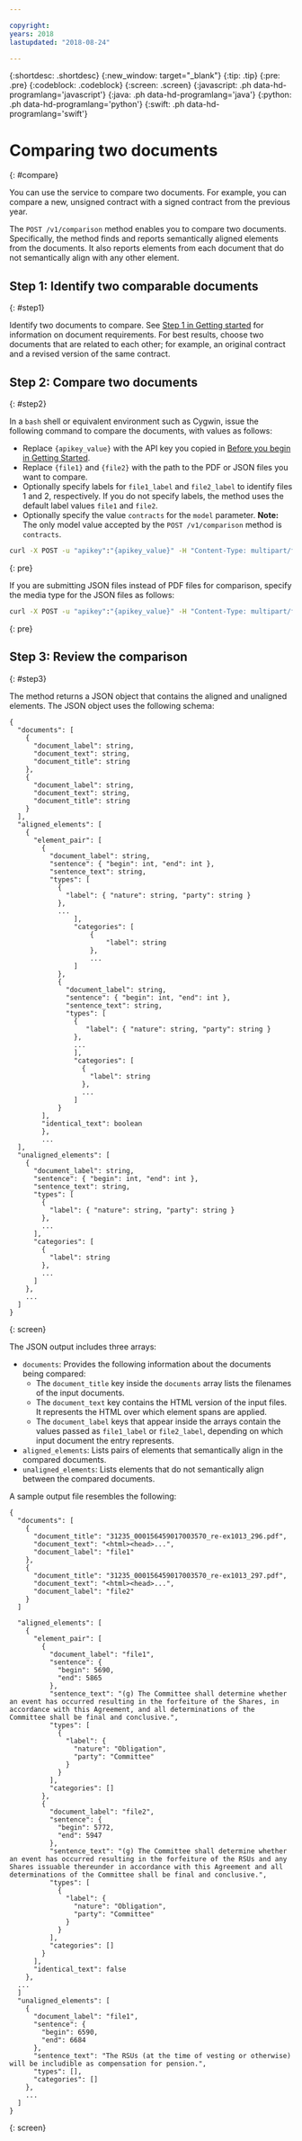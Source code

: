 ```yaml
---

copyright:
years: 2018
lastupdated: "2018-08-24"

---
```


{:shortdesc: .shortdesc}
{:new_window: target="_blank"}
{:tip: .tip}
{:pre: .pre}
{:codeblock: .codeblock}
{:screen: .screen}
{:javascript: .ph data-hd-programlang='javascript'}
{:java: .ph data-hd-programlang='java'}
{:python: .ph data-hd-programlang='python'}
{:swift: .ph data-hd-programlang='swift'}

# Comparing two documents
{: #compare}

You can use the service to compare two documents. For example, you can compare a new, unsigned contract with a signed contract from the previous year. 

The `POST /v1/comparison` method enables you to compare two documents. Specifically, the method finds and reports semantically aligned elements from the documents. It also reports elements from each document that do not semantically align with any other element.

## Step 1: Identify two comparable documents
{: #step1}

Identify two documents to compare. See [Step 1 in Getting started](/docs/services/compare-comply/getting-started.html) for information on document requirements. For best results, choose two documents that are related to each other; for example, an original contract and a revised version of the same contract.

## Step 2: Compare two documents
{: #step2}

In a `bash` shell or equivalent environment such as Cygwin, issue the following command to compare the documents, with values as follows:
  - Replace `{apikey_value}` with the API key you copied in [Before you begin in Getting Started](/docs/services/compare-comply/getting-started.html#before-you-begin).
  - Replace `{file1}` and `{file2}` with the path to the PDF or JSON files you want to compare.
  - Optionally specify labels for `file1_label` and `file2_label` to identify files 1 and 2, respectively. If you do not specify labels, the method uses the default label values `file1` and `file2`.
  - Optionally specify the value `contracts` for the `model` parameter.
    **Note:** The only model value accepted by the `POST /v1/comparison` method is `contracts`.

```bash
curl -X POST -u "apikey":"{apikey_value}" -H "Content-Type: multipart/form-data" -F "file1=@/Users/Downloads/{file1}.pdf" -F "file2=@/Users/Downloads/{file2}.pdf" -F file1_label="document_1" -F file2_label="document_2" https://gateway.watsonplatform.net/compare-comply/api/v1/comparison?version=2018-08-24&model=contracts
```
{: pre}

If you are submitting JSON files instead of PDF files for comparison, specify the media type for the JSON files as follows:

```bash
curl -X POST -u "apikey":"{apikey_value}" -H "Content-Type: multipart/form-data" -F "file1=@/Users/Downloads/{file1}.json;type=application/json" -F "file2=@/Users/Downloads/{file2}.json;type=application/json" -F file1_label="document_1" -F file2_label="document_2" https://gateway.watsonplatform.net/compare-comply/api/v1/compare?version=2018-08-24
```
{: pre}

## Step 3: Review the comparison
{: #step3}

The method returns a JSON object that contains the aligned and unaligned elements. The JSON object uses the following schema:

```
{
  "documents": [
    {
      "document_label": string,
      "document_text": string,
      "document_title": string
    },
    {
      "document_label": string,
      "document_text": string,
      "document_title": string
    }
  ],
  "aligned_elements": [
    {
      "element_pair": [
        {
          "document_label": string,
          "sentence": { "begin": int, "end": int },
          "sentence_text": string,
          "types": [
            {
              "label": { "nature": string, "party": string }
            },
            ...
                ],
                "categories": [
                    {
                        "label": string
                    },
                    ...
                ]
            }, 
            {
              "document_label": string,
              "sentence": { "begin": int, "end": int },
              "sentence_text": string,
              "types": [
                {
                   "label": { "nature": string, "party": string }
                },
                ...
                ],
                "categories": [
                  {
                    "label": string
                  },
                  ...
                ]
            }
        ],
        "identical_text": boolean
        },
        ...
  ],
  "unaligned_elements": [
    {
      "document_label": string,
      "sentence": { "begin": int, "end": int },
      "sentence_text": string,
      "types": [
        {
          "label": { "nature": string, "party": string }
        },
        ...
      ],
      "categories": [
        {
          "label": string
        },
        ...
      ]
    },
    ...
  ] 
}
```
{: screen}

The JSON output includes three arrays:
  - `documents`: Provides the following information about the documents being compared:
    - The `document_title` key inside the `documents` array lists the filenames of the input documents.
    - The `document_text` key contains the HTML version of the input files. It represents the HTML over which element spans are applied.
    - The `document_label` keys that appear inside the arrays contain the values passed as `file1_label` or `file2_label`, depending on which input document the entry represents.
  - `aligned_elements`: Lists pairs of elements that semantically align in the compared documents.
  - `unaligned_elements`: Lists elements that do not semantically align between the compared documents.
  
A sample output file resembles the following:

```
{
  "documents": [
    {
      "document_title": "31235_000156459017003570_re-ex1013_296.pdf",
      "document_text": "<html><head>...",
      "document_label": "file1"
    },
    {
      "document_title": "31235_000156459017003570_re-ex1013_297.pdf",
      "document_text": "<html><head>...",
      "document_label": "file2"
    }
  ]

  "aligned_elements": [
    {
      "element_pair": [
        {
          "document_label": "file1",
          "sentence": {
            "begin": 5690,
            "end": 5865
          },
          "sentence_text": "(g) The Committee shall determine whether an event has occurred resulting in the forfeiture of the Shares, in accordance with this Agreement, and all determinations of the Committee shall be final and conclusive.",
          "types": [
            {
              "label": {
                "nature": "Obligation",
                "party": "Committee"
              }
            }
          ],
          "categories": []
        },
        {
          "document_label": "file2",
          "sentence": {
            "begin": 5772,
            "end": 5947
          },
          "sentence_text": "(g) The Committee shall determine whether an event has occurred resulting in the forfeiture of the RSUs and any Shares issuable thereunder in accordance with this Agreement and all determinations of the Committee shall be final and conclusive.",
          "types": [
            {
              "label": {
                "nature": "Obligation",
                "party": "Committee"
              }
            }
          ],
          "categories": []
        }
      ],
      "identical_text": false
    },
  ...
  ]
  "unaligned_elements": [
    {
      "document_label": "file1",
      "sentence": {
        "begin": 6590,
        "end": 6684
      },
      "sentence_text": "The RSUs (at the time of vesting or otherwise) will be includible as compensation for pension.",
      "types": [],
      "categories": []
    },
    ...
  ]
}
```
{: screen}
